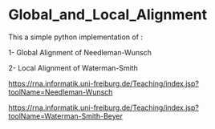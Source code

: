 # Global_and_Local_Alignment
This a simple python implementation of :

1- Global Alignment of Needleman-Wunsch 

2- Local Alignment of Waterman-Smith

https://rna.informatik.uni-freiburg.de/Teaching/index.jsp?toolName=Needleman-Wunsch

https://rna.informatik.uni-freiburg.de/Teaching/index.jsp?toolName=Waterman-Smith-Beyer
